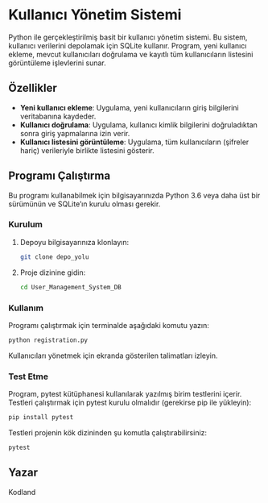 # Kullanıcı Yönetim Sistemi

Python ile gerçekleştirilmiş basit bir kullanıcı yönetim sistemi. Bu sistem, kullanıcı verilerini depolamak için SQLite kullanır. Program, yeni kullanıcı ekleme, mevcut kullanıcıları doğrulama ve kayıtlı tüm kullanıcıların listesini görüntüleme işlevlerini sunar.

## Özellikler

- **Yeni kullanıcı ekleme**: Uygulama, yeni kullanıcıların giriş bilgilerini veritabanına kaydeder.
- **Kullanıcı doğrulama**: Uygulama, kullanıcı kimlik bilgilerini doğruladıktan sonra giriş yapmalarına izin verir.
- **Kullanıcı listesini görüntüleme**: Uygulama, tüm kullanıcıların (şifreler hariç) verileriyle birlikte listesini gösterir.

## Programı Çalıştırma

Bu programı kullanabilmek için bilgisayarınızda Python 3.6 veya daha üst bir sürümünün ve SQLite’ın kurulu olması gerekir.

### Kurulum

1. Depoyu bilgisayarınıza klonlayın:
    ```bash
    git clone depo_yolu
    ```
2. Proje dizinine gidin:
    ```bash
    cd User_Management_System_DB
    ```

### Kullanım

Programı çalıştırmak için terminalde aşağıdaki komutu yazın:
```bash
python registration.py
```
Kullanıcıları yönetmek için ekranda gösterilen talimatları izleyin.

### Test Etme

Program, pytest kütüphanesi kullanılarak yazılmış birim testlerini içerir. Testleri çalıştırmak için pytest kurulu olmalıdır (gerekirse pip ile yükleyin):
```bash
pip install pytest
```

Testleri projenin kök dizininden şu komutla çalıştırabilirsiniz:
```bash
pytest
```
## Yazar

Kodland
